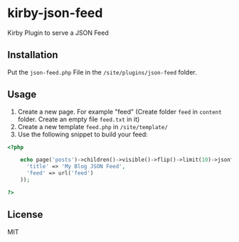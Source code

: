 # kirby-json-feed

Kirby Plugin to serve a JSON Feed

## Installation

Put the `json-feed.php` File in the `/site/plugins/json-feed` folder.

## Usage

1. Create a new page. For example "feed" (Create folder `feed` in `content` folder. Create an empty file `feed.txt` in it)
2. Create a new template `feed.php` in `/site/template/`
3. Use the following snippet to build your feed:

```php
<?php

    echo page('posts')->children()->visible()->flip()->limit(10)->jsonfeed(array(
      'title' => 'My Blog JSON Feed',
      'feed' => url('feed')
    ));

?>
```

## License

MIT